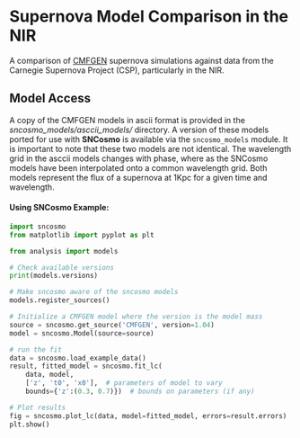 # Supernova Model Comparison in the NIR

A comparison of [CMFGEN](http://kookaburra.phyast.pitt.edu/hillier/web/CMFGEN.htm) supernova simulations against data from the Carnegie Supernova Project (CSP), particularly in the NIR. 


## Model Access

A copy of the CMFGEN models in ascii format is provided in the *sncosmo_models/asccii_models/* directory. A version of these models ported for use with **SNCosmo** is available via the `sncosmo_models` module. It is important to note that these two models are not identical. The wavelength grid in the asccii models changes with phase, where as the SNCosmo models have been interpolated onto a common wavelength grid. Both models represent the flux of a supernova at 1Kpc for a given time and wavelength.



#### Using SNCosmo Example:

```Python
import sncosmo
from matplotlib import pyplot as plt

from analysis import models

# Check available versions
print(models.versions)

# Make sncosmo aware of the sncosmo models
models.register_sources()

# Initialize a CMFGEN model where the version is the model mass
source = sncosmo.get_source('CMFGEN', version=1.04)
model = sncosmo.Model(source=source)

# run the fit
data = sncosmo.load_example_data()
result, fitted_model = sncosmo.fit_lc(
    data, model,
    ['z', 't0', 'x0'],  # parameters of model to vary
    bounds={'z':(0.3, 0.7)})  # bounds on parameters (if any)

# Plot results
fig = sncosmo.plot_lc(data, model=fitted_model, errors=result.errors)
plt.show()
```
